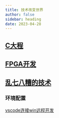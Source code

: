```yaml
---
title: 技术改变世界
author: false
sidebar: heading
date: 2023-04-28
---
```




## [C大程](/tech/c/)

## [FPGA开发](/tech/fpga/)

## [乱七八糟的技术](/tech/others/)

### 环境配置

[vscode连接win远程开发](/tech/others/vscode远程开发：连接本地windows虚拟机)
